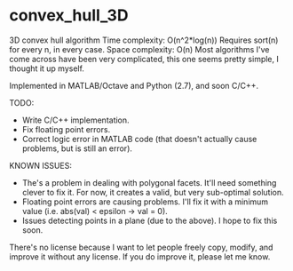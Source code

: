 convex_hull_3D
==============

3D convex hull algorithm
Time complexity:  O(n^2*log(n))    Requires sort(n) for every n, in every case.
Space complexity: O(n)
Most algorithms I've come across have been very complicated, this one seems pretty simple, I thought it up myself.

Implemented in MATLAB/Octave and Python (2.7), and soon C/C++.

TODO:
- Write C/C++ implementation.
- Fix floating point errors.
- Correct logic error in MATLAB code (that doesn't actually cause problems, but is still an error).

KNOWN ISSUES:
- The's a problem in dealing with polygonal facets. It'll need something clever to fix it. For now, it creates a valid, but very sub-optimal solution.
- Floating point errors are causing problems. I'll fix it with a minimum value (i.e. abs(val) < epsilon -> val = 0).
- Issues detecting points in a plane (due to the above). I hope to fix this soon.

There's no license because I want to let people freely copy, modify, and improve it without any license. If you do improve it, please let me know.

